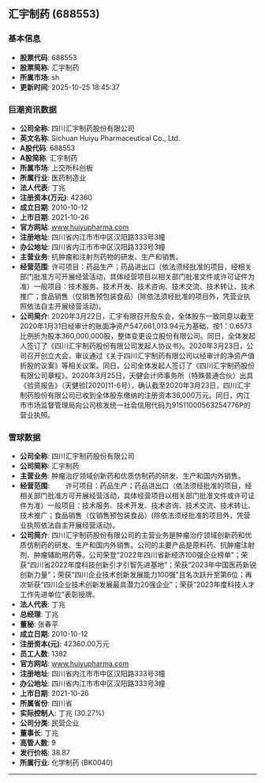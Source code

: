 ## 汇宇制药 (688553)

### 基本信息

- **股票代码**: 688553
- **股票简称**: 汇宇制药
- **所属市场**: sh
- **更新时间**: 2025-10-25 18:45:37

### 巨潮资讯数据

- **公司全称**: 四川汇宇制药股份有限公司
- **英文名称**: Sichuan Huiyu Pharmaceutical Co., Ltd.
- **A股代码**: 688553
- **A股简称**: 汇宇制药
- **所属市场**: 上交所科创板
- **所属行业**: 医药制造业
- **法人代表**: 丁兆
- **注册资本(万元)**: 42360
- **成立日期**: 2010-10-12
- **上市日期**: 2021-10-26
- **官方网站**: www.huiyupharma.com
- **注册地址**: 四川省内江市市中区汉阳路333号3幢
- **办公地址**: 四川省内江市市中区汉阳路333号3幢
- **主营业务**: 抗肿瘤和注射剂药物的研发、生产和销售。
- **经营范围**: 许可项目：药品生产；药品进出口（依法须经批准的项目，经相关部门批准方可开展经营活动，具体经营项目以相关部门批准文件或许可证件为准）一般项目：技术服务、技术开发、技术咨询、技术交流、技术转让、技术推广；食品销售（仅销售预包装食品）(除依法须经批准的项目外，凭营业执照依法自主开展经营活动)。
- **公司简介**: 2020年3月22日，汇宇有限召开股东会，全体股东一致同意以截至2020年1月31日经审计的账面净资产547,661,013.94元为基础，按1：0.6573比例折为股本360,000,000股，整体变更设立股份有限公司。同日，全体发起人签订了《四川汇宇制药股份有限公司发起人协议书》。2020年3月23日，公司召开创立大会，审议通过《关于四川汇宇制药有限公司以经审计的净资产值折股的议案》等相关议案。同日，公司全体发起人签订了《四川汇宇制药股份有限公司章程》。2020年3月25日，天健会计师事务所（特殊普通合伙）出具《验资报告》（天健验[2020]11-6号），确认截至2020年3月23日，四川汇宇制药股份有限公司已收到全体股东缴纳的注册资本36,000万元。同日，内江市市场监督管理局向公司核发统一社会信用代码为91511000563254776P的营业执照。

### 雪球数据

- **公司全称**: 四川汇宇制药股份有限公司
- **公司简称**: 汇宇制药
- **主营业务**: 肿瘤治疗领域创新药和优质仿制药的研发、生产和国内外销售。
- **经营范围**: 　　许可项目：药品生产；药品进出口（依法须经批准的项目，经相关部门批准方可开展经营活动，具体经营项目以相关部门批准文件或许可证件为准）一般项目：技术服务、技术开发、技术咨询、技术交流、技术转让、技术推广；食品销售（仅销售预包装食品）(除依法须经批准的项目外，凭营业执照依法自主开展经营活动)。
- **公司简介**: 四川汇宇制药股份有限公司的主营业务是肿瘤治疗领域创新药和优质仿制药的研发、生产和国内外销售。公司的主要产品是原料药、抗肿瘤注射剂、肿瘤辅助用药等。公司荣登“2022年四川省新经济100强企业榜单”；荣获“四川省2022年度科技创新引才引智先进基地”；荣获“2023年中国医药新锐创新力量”；荣获“四川企业技术创新发展能力100强”且名次跃升至第6位；再次斩获“四川企业技术创新发展最具潜力20强企业”；荣获“2023年度科技人才工作先进单位”表彰授牌。
- **法人代表**: 丁兆
- **总经理**: 丁兆
- **董秘**: 张春平
- **成立日期**: 2010-10-12
- **注册资本(元)**: 42360.00万元
- **员工人数**: 1382
- **官方网站**: www.huiyupharma.com
- **注册地址**: 四川省内江市市中区汉阳路333号3幢
- **办公地址**: 四川省内江市市中区汉阳路333号3幢
- **上市日期**: 2021-10-26
- **所属省份**: 四川省
- **实际控制人**: 丁兆 (30.27%)
- **公司分类**: 民营企业
- **董事长**: 丁兆
- **高管人数**: 9
- **发行价格**: 38.87
- **所属行业**: 化学制药 (BK0040)

---